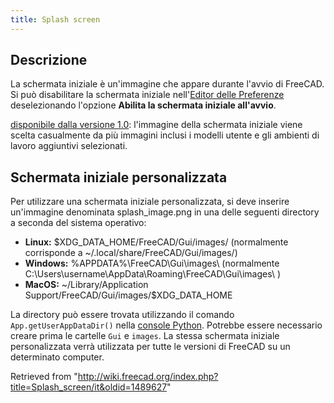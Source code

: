 ```yaml
---
title: Splash screen
---
```

## Descrizione

La schermata iniziale è un'immagine che appare durante l'avvio di FreeCAD. Si può disabilitare la schermata iniziale nell'[Editor delle Preferenze](/Preferences_Editor/it#Generale_2 "Preferences Editor/it") deselezionando l'opzione **Abilita la schermata iniziale all'avvio**.

[disponibile dalla versione 1.0](/Release_notes_1.0/it "Release notes 1.0/it"): l'immagine della schermata iniziale viene scelta casualmente da più immagini inclusi i modelli utente e gli ambienti di lavoro aggiuntivi selezionati.

## Schermata iniziale personalizzata

Per utilizzare una schermata iniziale personalizzata, si deve inserire un'immagine denominata splash\_image.png in una delle seguenti directory a seconda del sistema operativo:

* **Linux:** $XDG\_DATA\_HOME/FreeCAD/Gui/images/ (normalmente corrisponde a ~/.local/share/FreeCAD/Gui/images/)
* **Windows:** %APPDATA%\FreeCAD\Gui\images\ (normalmente C:\Users\username\AppData\Roaming\FreeCAD\Gui\images\ )
* **MacOS:** ~/Library/Application Support/FreeCAD/Gui/images/$XDG\_DATA\_HOME

La directory può essere trovata utilizzando il comando `App.getUserAppDataDir()` nella [console Python](/Python_console/it "Python console/it"). Potrebbe essere necessario creare prima le cartelle `Gui` e `images`. La stessa schermata iniziale personalizzata verrà utilizzata per tutte le versioni di FreeCAD su un determinato computer.

Retrieved from "<http://wiki.freecad.org/index.php?title=Splash_screen/it&oldid=1489627>"
